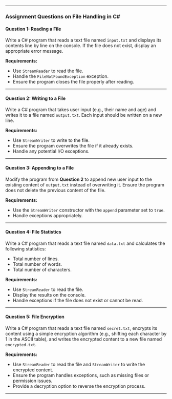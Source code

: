 
---

### Assignment Questions on File Handling in C#

#### **Question 1: Reading a File**
Write a C# program that reads a text file named `input.txt` and displays its contents line by line on the console. If the file does not exist, display an appropriate error message.

**Requirements:**
- Use `StreamReader` to read the file.
- Handle the `FileNotFoundException` exception.
- Ensure the program closes the file properly after reading.

---

#### **Question 2: Writing to a File**
Write a C# program that takes user input (e.g., their name and age) and writes it to a file named `output.txt`. Each input should be written on a new line.

**Requirements:**
- Use `StreamWriter` to write to the file.
- Ensure the program overwrites the file if it already exists.
- Handle any potential I/O exceptions.

---

#### **Question 3: Appending to a File**
Modify the program from **Question 2** to append new user input to the existing content of `output.txt` instead of overwriting it. Ensure the program does not delete the previous content of the file.

**Requirements:**
- Use the `StreamWriter` constructor with the `append` parameter set to `true`.
- Handle exceptions appropriately.

---

#### **Question 4: File Statistics**
Write a C# program that reads a text file named `data.txt` and calculates the following statistics:
- Total number of lines.
- Total number of words.
- Total number of characters.

**Requirements:**
- Use `StreamReader` to read the file.
- Display the results on the console.
- Handle exceptions if the file does not exist or cannot be read.

---

#### **Question 5: File Encryption**
Write a C# program that reads a text file named `secret.txt`, encrypts its content using a simple encryption algorithm (e.g., shifting each character by 1 in the ASCII table), and writes the encrypted content to a new file named `encrypted.txt`.

**Requirements:**
- Use `StreamReader` to read the file and `StreamWriter` to write the encrypted content.
- Ensure the program handles exceptions, such as missing files or permission issues.
- Provide a decryption option to reverse the encryption process.

---
